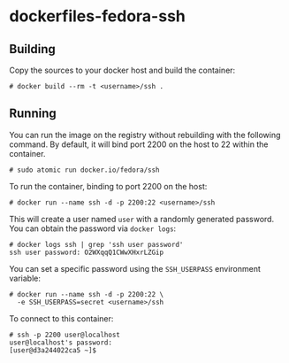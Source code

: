 # dockerfiles-fedora-ssh

## Building

Copy the sources to your docker host and build the container:

	# docker build --rm -t <username>/ssh .

## Running

You can run the image on the registry without rebuilding with the following 
command. By default, it will bind port 2200 on the host to 22 within the container.

```
# sudo atomic run docker.io/fedora/ssh
```

To run the container, binding to port 2200 on the host:
```
# docker run --name ssh -d -p 2200:22 <username>/ssh
```
This will create a user named `user` with a randomly generated
password.  You can obtain the password via `docker logs`:

    # docker logs ssh | grep 'ssh user password'
    ssh user password: O2WXqqQ1CWwXHxrLZGip

You can set a specific password using the `SSH_USERPASS` environment
variable:

    # docker run --name ssh -d -p 2200:22 \
      -e SSH_USERPASS=secret <username>/ssh

To connect to this container:

    # ssh -p 2200 user@localhost
    user@localhost's password: 
    [user@d3a244022ca5 ~]$ 
